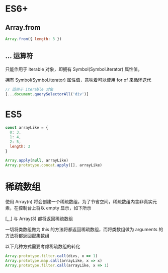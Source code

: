 # ES6+
## Array.from

```javascript
Array.from({ length: 3 })
```

## ... 运算符

只能作用于 iterable 对象，即拥有 Symbol(Symbol.iterator) 属性值。

拥有 Symbol(Symbol.iterator) 属性值，意味着可以使用 for of 来循环迭代

```javascript
// 适用于 iterable 对象
[...document.querySelectorAll('div')]
```

# ES5

```javascript
const arrayLike = {
  0: 3,
  1: 4,
  2: 5,
  length: 3
}

Array.apply(null, arrayLike)
Array.prototype.concat.apply([], arrayLike)
```

# 稀疏数组
使用 Array(n) 将会创建一个稀疏数组，为了节省空间，稀疏数组内含非真实元素，在控制台上将以 empty 显示，如下所示

[,,,] 与 Array(3) 都将返回稀疏数组

一切将类数组做为 this 的方法将都返回稀疏数组，而将类数组做为 arguments 的方法将都返回密集数组

以下几种方式需要考虑稀疏数组的转化

```javascript
Array.prototype.filter.call(divs, x => 1)
Array.prototype.map.call(arrayLike, x => x)
Array.prototype.filter.call(arrayLike, x => 1)
```
